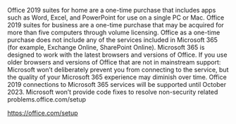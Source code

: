 Office 2019 suites for home are a one-time purchase that includes apps such as Word, Excel, and PowerPoint for use on a single PC or Mac. Office 2019 suites for business are a one-time purchase that may be acquired for more than five computers through volume licensing. Office as a one-time purchase does not include any of the services included in Microsoft 365 (for example, Exchange Online, SharePoint Online).
Microsoft 365 is designed to work with the latest browsers and versions of Office. If you use older browsers and versions of Office that are not in mainstream support:
Microsoft won’t deliberately prevent you from connecting to the service, but the quality of your Microsoft 365 experience may diminish over time.
Office 2019 connections to Microsoft 365 services will be supported until October 2023.
Microsoft won’t provide code fixes to resolve non-security related problems.office.com/setup

https://office.com/setup
